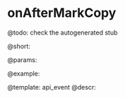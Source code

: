onAfterMarkCopy
=============

@todo:
	check the autogenerated stub

@short:
	

@params:

@example:


@template:	api_event
@descr:

